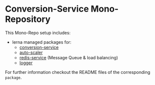 # Conversion-Service Mono-Repository

This Mono-Repo setup includes:

- lerna managed packages for:
  - [conversion-service](packages/conversion-service/README.md)
  - [auto-scaler](packages/auto-scaler/README.md)
  - [redis-service](packages/redis/README.md) (Message Queue & load balancing)
  - [logger](packages/logger/README.md)

For further information checkout the README files of the corresponding `package`.
